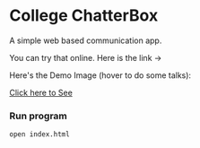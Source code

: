 # College ChatterBox
A simple web based communication app.

You can try that online. Here is the link ->  

Here's the Demo Image (hover to do some talks):


[Click here to See](https://i.imgur.com/eqzDOMl.png)

### Run program
```node server.js
open index.html
```

